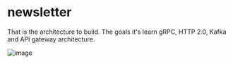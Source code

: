 # newsletter
That is the architecture to build. The goals it's learn gRPC, HTTP 2.0, Kafka and API gateway architecture.

![image](https://user-images.githubusercontent.com/58860863/186171883-bd41d0ef-396a-408a-b362-5c86e87654f6.png)

